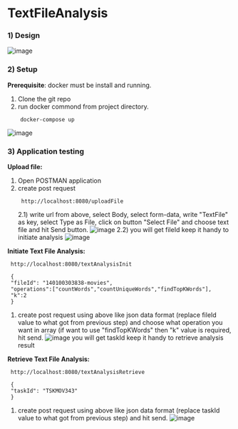 # TextFileAnalysis
### 1) Design
  ![image](https://github.com/Nau1994/TextFileAnalysis/assets/95983390/a11cb142-fe0b-4635-b67e-0e6387863375)

### 2) Setup
  **Prerequisite**: docker must be install and running.
1) Clone the git repo
2) run docker commond from project directory.
```console
    docker-compose up
```
![image](https://github.com/Nau1994/TextFileAnalysis/assets/95983390/9d05e5e6-88a6-4619-acb4-7bbbc48a5467)

### 3) Application testing

  **Upload file:**
1) Open POSTMAN application
2) create post request
   ```console
    http://localhost:8080/uploadFile
   ```
   2.1) write url from above, select Body, select form-data, write "TextFile" as key, select Type as File, click on button "Select File" and choose text file and hit Send button.
   ![image](https://github.com/Nau1994/TextFileAnalysis/assets/95983390/c1c2d364-87e1-4d0f-b10a-b857814b20ef)
   2.2) you will get fileId keep it handy to initiate analysis
   ![image](https://github.com/Nau1994/TextFileAnalysis/assets/95983390/ab39fbda-c3c8-4072-9827-a8a602b896ab)
   

**Initiate Text File Analysis:**
   ```console
    http://localhost:8080/textAnalysisInit
   ```
   ```console
    {
    "fileId": "140100303838-movies",
    "operations":["countWords","countUniqueWords","findTopKWords"],
    "k":2
    }
   ```
   1) create post request using above like json data format (replace fileId value to what got from previous step) and choose what operation you want in array (if want to use "findTopKWords" then "k" value is required, hit send.
      ![image](https://github.com/Nau1994/TextFileAnalysis/assets/95983390/03ad4e48-70e2-4e6b-afc5-11d1268763dc)
    you will get taskId keep it handy to retrieve analysis result


**Retrieve Text File Analysis:**
   ```console
    http://localhost:8080/textAnalysisRetrieve
   ```
   ```console
    {
    "taskId": "TSKMOV343"
    }
   ```
   1) create post request using above like json data format (replace taskId value to what got from previous step) and hit send.
  ![image](https://github.com/Nau1994/TextFileAnalysis/assets/95983390/8cb3a5e6-af50-4e57-9288-9e5a40ce5bb7)

